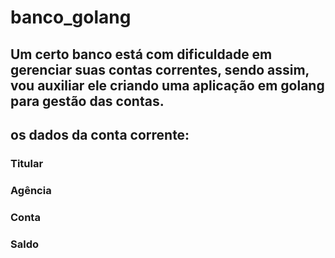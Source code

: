 # banco_golang

## Um certo banco está com dificuldade em gerenciar suas contas correntes, sendo assim, vou auxiliar ele criando uma aplicação em golang para gestão das contas. 

## os dados da conta corrente:

### Titular

### Agência 

### Conta

### Saldo